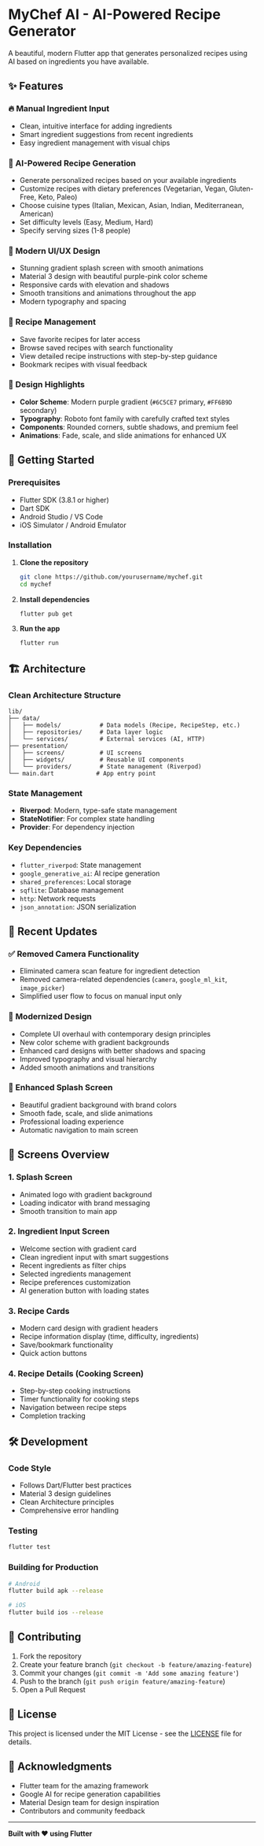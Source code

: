 # MyChef AI - AI-Powered Recipe Generator

A beautiful, modern Flutter app that generates personalized recipes using AI based on ingredients you have available.

## ✨ Features

### 🔥 Manual Ingredient Input
- Clean, intuitive interface for adding ingredients
- Smart ingredient suggestions from recent ingredients
- Easy ingredient management with visual chips

### 🤖 AI-Powered Recipe Generation
- Generate personalized recipes based on your available ingredients
- Customize recipes with dietary preferences (Vegetarian, Vegan, Gluten-Free, Keto, Paleo)
- Choose cuisine types (Italian, Mexican, Asian, Indian, Mediterranean, American)
- Set difficulty levels (Easy, Medium, Hard)
- Specify serving sizes (1-8 people)

### 📱 Modern UI/UX Design
- Stunning gradient splash screen with smooth animations
- Material 3 design with beautiful purple-pink color scheme
- Responsive cards with elevation and shadows
- Smooth transitions and animations throughout the app
- Modern typography and spacing

### 💾 Recipe Management
- Save favorite recipes for later access
- Browse saved recipes with search functionality
- View detailed recipe instructions with step-by-step guidance
- Bookmark recipes with visual feedback

### 🎨 Design Highlights
- **Color Scheme**: Modern purple gradient (`#6C5CE7` primary, `#FF6B9D` secondary)
- **Typography**: Roboto font family with carefully crafted text styles
- **Components**: Rounded corners, subtle shadows, and premium feel
- **Animations**: Fade, scale, and slide animations for enhanced UX

## 🚀 Getting Started

### Prerequisites
- Flutter SDK (3.8.1 or higher)
- Dart SDK
- Android Studio / VS Code
- iOS Simulator / Android Emulator

### Installation

1. **Clone the repository**
   ```bash
   git clone https://github.com/yourusername/mychef.git
   cd mychef
   ```

2. **Install dependencies**
   ```bash
   flutter pub get
   ```

3. **Run the app**
   ```bash
   flutter run
   ```

## 🏗️ Architecture

### Clean Architecture Structure
```
lib/
├── data/
│   ├── models/           # Data models (Recipe, RecipeStep, etc.)
│   ├── repositories/     # Data layer logic
│   └── services/         # External services (AI, HTTP)
├── presentation/
│   ├── screens/          # UI screens
│   ├── widgets/          # Reusable UI components
│   └── providers/        # State management (Riverpod)
└── main.dart            # App entry point
```

### State Management
- **Riverpod**: Modern, type-safe state management
- **StateNotifier**: For complex state handling
- **Provider**: For dependency injection

### Key Dependencies
- `flutter_riverpod`: State management
- `google_generative_ai`: AI recipe generation
- `shared_preferences`: Local storage
- `sqflite`: Database management
- `http`: Network requests
- `json_annotation`: JSON serialization

## 🎯 Recent Updates

### ✅ Removed Camera Functionality
- Eliminated camera scan feature for ingredient detection
- Removed camera-related dependencies (`camera`, `google_ml_kit`, `image_picker`)
- Simplified user flow to focus on manual input only

### 🎨 Modernized Design
- Complete UI overhaul with contemporary design principles
- New color scheme with gradient backgrounds
- Enhanced card designs with better shadows and spacing
- Improved typography and visual hierarchy
- Added smooth animations and transitions

### 🚀 Enhanced Splash Screen
- Beautiful gradient background with brand colors
- Smooth fade, scale, and slide animations
- Professional loading experience
- Automatic navigation to main screen

## 📱 Screens Overview

### 1. Splash Screen
- Animated logo with gradient background
- Loading indicator with brand messaging
- Smooth transition to main app

### 2. Ingredient Input Screen
- Welcome section with gradient card
- Clean ingredient input with smart suggestions
- Recent ingredients as filter chips
- Selected ingredients management
- Recipe preferences customization
- AI generation button with loading states

### 3. Recipe Cards
- Modern card design with gradient headers
- Recipe information display (time, difficulty, ingredients)
- Save/bookmark functionality
- Quick action buttons

### 4. Recipe Details (Cooking Screen)
- Step-by-step cooking instructions
- Timer functionality for cooking steps
- Navigation between recipe steps
- Completion tracking

## 🛠️ Development

### Code Style
- Follows Dart/Flutter best practices
- Material 3 design guidelines
- Clean Architecture principles
- Comprehensive error handling

### Testing
```bash
flutter test
```

### Building for Production
```bash
# Android
flutter build apk --release

# iOS
flutter build ios --release
```

## 🤝 Contributing

1. Fork the repository
2. Create your feature branch (`git checkout -b feature/amazing-feature`)
3. Commit your changes (`git commit -m 'Add some amazing feature'`)
4. Push to the branch (`git push origin feature/amazing-feature`)
5. Open a Pull Request

## 📄 License

This project is licensed under the MIT License - see the [LICENSE](LICENSE) file for details.

## 🎉 Acknowledgments

- Flutter team for the amazing framework
- Google AI for recipe generation capabilities
- Material Design team for design inspiration
- Contributors and community feedback

---

**Built with ❤️ using Flutter**
